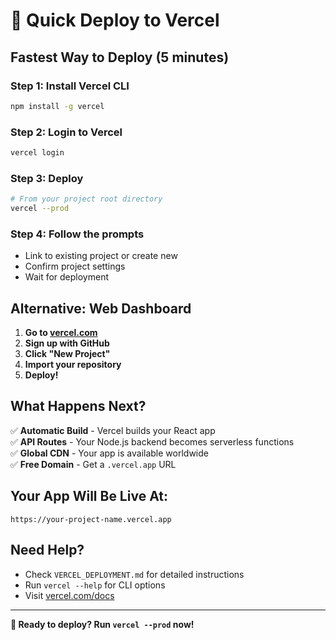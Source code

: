 # 🚀 Quick Deploy to Vercel

## **Fastest Way to Deploy (5 minutes)**

### **Step 1: Install Vercel CLI**
```bash
npm install -g vercel
```

### **Step 2: Login to Vercel**
```bash
vercel login
```

### **Step 3: Deploy**
```bash
# From your project root directory
vercel --prod
```

### **Step 4: Follow the prompts**
- Link to existing project or create new
- Confirm project settings
- Wait for deployment

## **Alternative: Web Dashboard**

1. **Go to [vercel.com](https://vercel.com)**
2. **Sign up with GitHub**
3. **Click "New Project"**
4. **Import your repository**
5. **Deploy!**

## **What Happens Next?**

✅ **Automatic Build** - Vercel builds your React app  
✅ **API Routes** - Your Node.js backend becomes serverless functions  
✅ **Global CDN** - Your app is available worldwide  
✅ **Free Domain** - Get a `.vercel.app` URL  

## **Your App Will Be Live At:**
`https://your-project-name.vercel.app`

## **Need Help?**
- Check `VERCEL_DEPLOYMENT.md` for detailed instructions
- Run `vercel --help` for CLI options
- Visit [vercel.com/docs](https://vercel.com/docs)

---

**🎯 Ready to deploy? Run `vercel --prod` now!**
